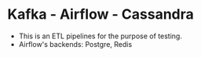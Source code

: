 # Kafka - Airflow - Cassandra

- This is an ETL pipelines for the purpose of testing.
- Airflow's backends: Postgre, Redis
